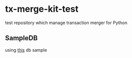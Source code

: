 # tx-merge-kit-test
test repository which manage transaction merger for Python

## SampleDB

using [this](https://www.mysqltutorial.org/mysql-sample-database.aspx/) db sample

